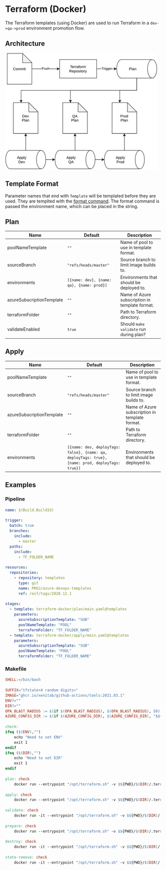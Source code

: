 # Terraform (Docker)

The Terraform templates (using Docker) are used to run Terraform in a `dev->qa->prod` environment promotion flow.

## Architecture

![terraform-architecture](../assets/terraform-architecture.jpg)

## Template Format

Parameter names that end with `Template` will be templated before they are used. They are templted with the [format command](https://docs.microsoft.com/en-us/azure/devops/pipelines/process/templates?view=azure-devops#format).
The format command is passed the environment name, which can be placed in the string.

## Plan

| Name                      | Default                                   | Description                                    |
| ------------------------- | ----------------------------------------- | ---------------------------------------------- |
| poolNameTemplate          | `""`                                      | Name of pool to use in template format.        |
| sourceBranch              | `"refs/heads/master"`                     | Source branch to limit image builds to.        |
| environments              | `[{name: dev}, {name: qa}, {name: prod}]` | Environments that should be deployed to.       |
| azureSubscriptionTemplate | `""`                                      | Name of Azure subscription in template format. |
| terraformFolder           | `""`                                      | Path to Terraform directory.                   |
| validateEnabled           | `true`                                    | Should `make validate` run during plan?        |


## Apply

| Name                      | Default                                                                                          | Description                                    |
| ------------------------- | ------------------------------------------------------------------------------------------------ | ---------------------------------------------- |
| poolNameTemplate          | `""`                                                                                             | Name of pool to use in template format.        |
| sourceBranch              | `"refs/heads/master"`                                                                            | Source branch to limit image builds to.        |
| azureSubscriptionTemplate | `""`                                                                                             | Name of Azure subscription in template format. |
| terraformFolder           | `""`                                                                                             | Path to Terraform directory.                   |
| environments              | `[{name: dev, deployTags: false}, {name: qa, deployTags: true}, {name: prod, deployTags: true}]` | Environments that should be deployed to.       |

## Examples

### Pipeline

```yaml
name: $(Build.BuildId)

trigger:
  batch: true
  branches:
    include:
      - master
  paths:
    include:
      - TF_FOLDER_NAME

resources:
  repositories:
    - repository: templates
      type: git
      name: PROJ/azure-devops-templates
      ref: resf/tags/2020.12.1

stages:
  - template: terraform-docker/plan/main.yaml@templates
    parameters:
      azureSubscriptionTemplate: "SUB"
      poolNameTemplate: "POOL"
      terraformFolder: "TF_FOLDER_NAME"
  - template: terraform-docker/apply/main.yaml@templates
    parameters:
      azureSubscriptionTemplate: "SUB"
      poolNameTemplate: "POOL"
      terraformFolder: "TF_FOLDER_NAME"
```

### Makefile

```makefile
SHELL:=/bin/bash

SUFFIX="tfstate<4 random digits>"
IMAGE="ghcr.io/xenitab/github-actions/tools:2021.03.1"
ENV?=""
DIR?=""
OPA_BLAST_RADIUS := $(if $(OPA_BLAST_RADIUS), $(OPA_BLAST_RADIUS), 50)
AZURE_CONFIG_DIR := $(if $(AZURE_CONFIG_DIR), $(AZURE_CONFIG_DIR), "$${HOME}/.azure")

check:
ifeq ($(ENV),"")
	echo "Need to set ENV"
	exit 1
endif
ifeq ($(DIR),"")
	echo "Need to set DIR"
	exit 1
endif

plan: check
	docker run --entrypoint "/opt/terraform.sh" -v $${PWD}/$(DIR)/.terraform/$(ENV).env:/tmp/$(ENV).env -v $(AZURE_CONFIG_DIR):/home/tools/.azure -v $${PWD}/$(DIR):/tmp/$(DIR) -v $${PWD}/global.tfvars:/tmp/global.tfvars $(IMAGE) plan $(DIR) $(ENV) $(SUFFIX) $(OPA_BLAST_RADIUS)

apply: check
	docker run --entrypoint "/opt/terraform.sh" -v $${PWD}/$(DIR)/.terraform/$(ENV).env:/tmp/$(ENV).env -v $(AZURE_CONFIG_DIR):/home/tools/.azure -v $${PWD}/$(DIR):/tmp/$(DIR) -v $${PWD}/global.tfvars:/tmp/global.tfvars $(IMAGE) apply $(DIR) $(ENV) $(SUFFIX)

validate: check
	docker run -it --entrypoint "/opt/terraform.sh" -v $${PWD}/$(DIR)/.terraform/$(ENV).env:/tmp/$(ENV).env -v $(AZURE_CONFIG_DIR):/home/tools/.azure -v $${PWD}/$(DIR):/tmp/$(DIR) -v $${PWD}/global.tfvars:/tmp/global.tfvars $(IMAGE) validate $(DIR) $(ENV) $(SUFFIX)

prepare: check
	docker run --entrypoint "/opt/terraform.sh" -v $${PWD}/$(DIR)/.terraform/$(ENV).env:/tmp/$(ENV).env -v $(AZURE_CONFIG_DIR):/home/tools/.azure -v $${PWD}/$(DIR):/tmp/$(DIR) -v $${PWD}/global.tfvars:/tmp/global.tfvars $(IMAGE) prepare $(DIR) $(ENV) $(SUFFIX)

destroy: check
	docker run -it --entrypoint "/opt/terraform.sh" -v $${PWD}/$(DIR)/.terraform/$(ENV).env:/tmp/$(ENV).env -v $(AZURE_CONFIG_DIR):/home/tools/.azure -v $${PWD}/$(DIR):/tmp/$(DIR) -v $${PWD}/global.tfvars:/tmp/global.tfvars $(IMAGE) destroy $(DIR) $(ENV) $(SUFFIX)

state-remove: check
	docker run -it --entrypoint "/opt/terraform.sh" -v $${PWD}/$(DIR)/.terraform/$(ENV).env:/tmp/$(ENV).env -v $(AZURE_CONFIG_DIR):/home/tools/.azure -v $${PWD}/$(DIR):/tmp/$(DIR) -v $${PWD}/global.tfvars:/tmp/global.tfvars $(IMAGE) state-remove $(DIR) $(ENV) $(SUFFIX)
```
